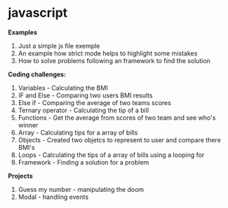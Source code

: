 # javascript

**Examples**

1. Just a simple js file exemple
2. An example how strict mode helps to highlight some mistakes
3. How to solve problems following an framework to find the solution

**Coding challenges:**

1. Variables - Calculating the BMI
2. IF and Else - Comparing two users BMI results
3. Else if - Comparing the average of two teams scores
4. Ternary operator - Calculating the tip of a bill
5. Functions - Get the average from scores of two team and see who's winner
6. Array - Calculating tips for a array of bills
7. Objects - Created two objetcs to represent to user and compare there BMI's
8. Loops - Calculating the tips of a array of bills using a looping for
9. Framework - Finding a solution for a problem

**Projects**

1. Guess my number - manipulating the doom
2. Modal - handling events

